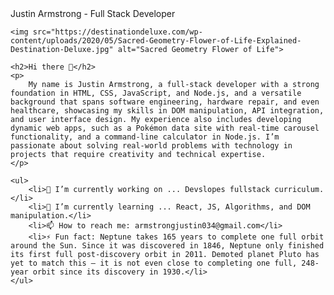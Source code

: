 <!DOCTYPE html>
<html lang="en">
<head>
    <meta charset="UTF-8">
    <meta name="viewport" content="width=device-width, initial-scale=1.0">
   Justin Armstrong - Full Stack Developer
    <link rel="stylesheet" href="./styles.css">
    
</head>
<body>
    
    <img src="https://destinationdeluxe.com/wp-content/uploads/2020/05/Sacred-Geometry-Flower-of-Life-Explained-Destination-Deluxe.jpg" alt="Sacred Geometry Flower of Life">
    
    <h2>Hi there 👋</h2>
    <p>
        My name is Justin Armstrong, a full-stack developer with a strong foundation in HTML, CSS, JavaScript, and Node.js, and a versatile background that spans software engineering, hardware repair, and even healthcare, showcasing my skills in DOM manipulation, API integration, and user interface design. My experience also includes developing dynamic web apps, such as a Pokémon data site with real-time carousel functionality, and a command-line calculator in Node.js. I’m passionate about solving real-world problems with technology in projects that require creativity and technical expertise.
    </p>

    <ul>
        <li>🔭 I’m currently working on ... Devslopes fullstack curriculum.</li>
        <li>🌱 I’m currently learning ... React, JS, Algorithms, and DOM manipulation.</li>
        <li>📫 How to reach me: armstrongjustin034@gmail.com</li>
        <li>⚡ Fun fact: Neptune takes 165 years to complete one full orbit around the Sun. Since it was discovered in 1846, Neptune only finished its first full post-discovery orbit in 2011. Demoted planet Pluto has yet to match this – it is not even close to completing one full, 248-year orbit since its discovery in 1930.</li>
    </ul>
</body>
</html>

